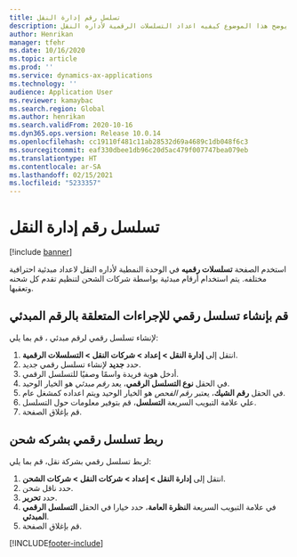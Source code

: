 ```yaml
---
title: تسلسل رقم إدارة النقل
description: يوضح هذا الموضوع كيفيه اعداد التسلسلات الرقمية لأداره النقل.
author: Henrikan
manager: tfehr
ms.date: 10/16/2020
ms.topic: article
ms.prod: ''
ms.service: dynamics-ax-applications
ms.technology: ''
audience: Application User
ms.reviewer: kamaybac
ms.search.region: Global
ms.author: henrikan
ms.search.validFrom: 2020-10-16
ms.dyn365.ops.version: Release 10.0.14
ms.openlocfilehash: cc19110f481c11ab28532d69a4689c1db048f6c3
ms.sourcegitcommit: eaf330dbee1db96c20d5ac479f007747bea079eb
ms.translationtype: HT
ms.contentlocale: ar-SA
ms.lasthandoff: 02/15/2021
ms.locfileid: "5233357"
---
```

# <a name="transportation-management-number-sequence"></a>تسلسل رقم إدارة النقل

[!include [banner](../includes/banner.md)]

استخدم الصفحة **تسلسلات رقميه** في الوحدة النمطية لأداره النقل لاعداد مبدئية احترافية مختلفه. يتم استخدام أرقام مبدئية بواسطة شركات الشحن لتنظيم تقدم كل شحنه وتعقبها.

## <a name="create-a-number-sequence-for-a-pro-number"></a>قم بإنشاء تسلسل رقمي للإجراءات المتعلقة بالرقم المبدئي

لإنشاء تسلسل رقمي لرقم مبدئي ، قم بما يلي:

1. انتقل إلى **إدارة النقل \> إعداد \> شركات النقل‬‬ \> التسلسلات الرقمية‬**.
1. حدد **جديد** لإنشاء تسلسل رقمي جديد.
1. أدخل هوية فريدة واسمًا وصفيًا للتسلسل الرقمي.
1. في الحقل **نوع التسلسل الرقمي**، يعد *رقم مبدئي* هو الخيار الوحيد.
1. في الحقل **رقم الشيك**، يعتبر *رقم الفحص* هو الخيار الوحيد ويتم اعداده كمشغل عام.
1. علي علامة التبويب السريعة **التسلسل**، قم بتوفير معلومات حول التسلسل.
1. قم بإغلاق الصفحة.

## <a name="link-a-number-sequence-to-a-shipping-carrier"></a>ربط تسلسل رقمي بشركه شحن

لربط تسلسل رقمي بشركة نقل، قم بما يلي:

1. انتقل إلى **إدارة النقل \> إعداد \> شركات النقل‬‬ \> شركات الشحن‬‬**.
1. حدد ناقل شحن.
1. حدد **تحرير**.
1. في علامة التبويب السريعة **النظرة العامة**، حدد خيارا في الحقل **التسلسل الرقمي المبدئي**.
1. قم بإغلاق الصفحة.


[!INCLUDE[footer-include](../../includes/footer-banner.md)]